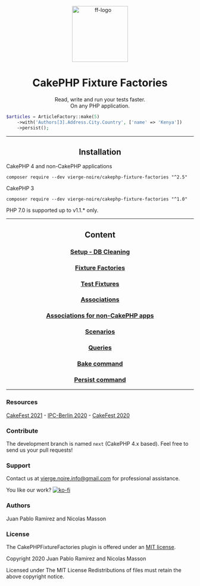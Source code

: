 <p align="center">
    <a href="https://vierge-noire.github.io/" target="_blank"><img src="https://vierge-noire.github.io/images/fixture_factories.svg" alt="ff-logo" width="150"  /></a>
</p>
<h1 align="center">
CakePHP Fixture Factories
</h1>
<p align="center">
Read, write and run your tests faster.
<br>On any PHP application.
</p>

```php
$articles = ArticleFactory::make(5)
    ->with('Authors[3].Address.City.Country', ['name' => 'Kenya'])
    ->persist();
```

---

<h2 align="center"> Installation </h2>
CakePHP 4 and non-CakePHP applications 

```
composer require --dev vierge-noire/cakephp-fixture-factories "^2.5"
```

CakePHP 3
```
composer require --dev vierge-noire/cakephp-fixture-factories "^1.0"
```
PHP 7.0 is supported up to v1.1.* only.

---

<h2 align="center"> Content </h2>

<div align="center">

### [Setup - DB Cleaning](docs/setup.md)
### [Fixture Factories](docs/factories.md)
### [Test Fixtures](docs/examples.md)
### [Associations](docs/examples.md)
### [Associations for non-CakePHP apps](docs/examples.md)
### [Scenarios](docs/scenarios.md)
### [Queries](docs/queries.md)
### [Bake command](docs/bake.md)
### [Persist command](docs/commands.md)

</div>

---


### Resources

[CakeFest 2021](https://www.youtube.com/watch?v=1WrWH2F_hWE) -
[IPC-Berlin 2020](https://www.youtube.com/watch?v=yJ6EqAE2NEs) - 
[CakeFest 2020](https://www.youtube.com/watch?v=PNA1Ck2-nVc&t=30s)

### Contribute

The development branch is named `next` (CakePHP 4.x based). Feel free to send us your pull requests!

### Support
Contact us at vierge.noire.info@gmail.com for professional assistance.

You like our work? [![ko-fi](https://www.ko-fi.com/img/githubbutton_sm.svg)](https://ko-fi.com/L3L52P9JA)

### Authors
Juan Pablo Ramirez and Nicolas Masson

### License

The CakePHPFixtureFactories plugin is offered under an [MIT license](https://opensource.org/licenses/mit-license.php).

Copyright 2020 Juan Pablo Ramirez and Nicolas Masson

Licensed under The MIT License Redistributions of files must retain the above copyright notice.
